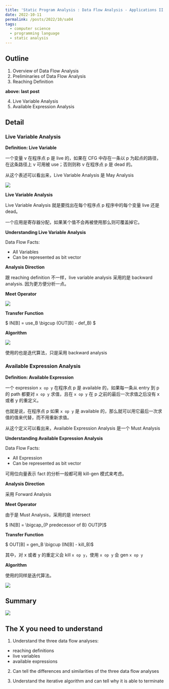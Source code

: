 ```yaml
---
title: 'Static Program Analysis : Data Flow Analysis - Applications II'
date: 2022-10-11
permalink: /posts/2022/10/sa04
tags:
  - computer science
  - programming language
  - static analysis
---
```

## Outline
1. Overview of Data Flow Analysis
2. Preliminaries of Data Flow Analysis
3. Reaching Definition

**above: last post**

4. Live Variable Analysis
5. Available Expression Analysis

## Detail

### Live Variable Analysis

**Definition: Live Variable**

一个变量 v 在程序点 p 是 live 的，如果在 CFG 中存在一条以 p 为起点的路径，在这条路径上 v 可用被 use；否则则称 v 在程序点 p 是 dead 的。

从这个表述可以看出来，Live Variable Analysis 是 May Analysis

![](https://github.com/tiebreaker4869/images/blob/main/post/sa041.png?raw=true)

**Live Variable Analysis**

Live Variable Analysis 就是要找出在每个程序点 p 程序中的每个变量 live 还是 dead。

一个应用是寄存器分配，如果某个值不会再被使用那么则可覆盖掉它。

**Understanding Live Variable Analysis**

Data Flow Facts:
- All Variables
- Can be represented as bit vector

**Analysis Direction**

跟 reaching definition 不一样，live variable analysis 采用的是 backward analysis. 因为更方便分析一点。

**Meet Operator**

![](https://github.com/tiebreaker4869/images/blob/main/post/sa043.png?raw=true)

**Transfer Function**

$ IN[B] = use_B \bigcup (OUT[B] - def_B) $

**Algorithm**

![](https://github.com/tiebreaker4869/images/blob/main/post/sa042.png?raw=true)

使用的也是迭代算法，只是采用 backward analysis

### Available Expression Analysis

**Definition: Available Expression**

一个 expression `x op y` 在程序点 p 是 available 的，如果每一条从 entry 到 p 的 path 都要对 `x op y` 求值，且在 `x op y` 在 p 之前的最后一次求值之后没有 x 或者 y 的重定义。

也就是说，在程序点 p 如果 `x op y` 是 available 的，那么就可以用它最后一次求值的值来代替，而不用重新求值。

从这个定义可以看出来，Available Expression Analysis 是一个 Must Analysis

**Understanding Available Expression Analysis**

Data Flow Facts:
- All Expression
- Can be represented as bit vector

可用位向量表示 fact 的分析一般都可用 kill-gen 模式来考虑。

**Analysis Direction**

采用 Forward Analysis

**Meet Operator**

由于是 Must Analysis，采用的是 intersect

$ IN[B] = \bigcap_{P predecessor of B} OUT[P]$

**Transfer Function**

$ OUT[B] = gen_B \bigcup (IN[B] - kill_B)$

其中，对 x 或者 y 的重定义会 kill `x op y`，使用 `x op y` 会 gen `x op y`

**Algorithm**

使用的同样是迭代算法。

![](https://github.com/tiebreaker4869/images/blob/main/post/sa044.png?raw=true)

## Summary

![](https://github.com/tiebreaker4869/images/blob/main/post/sa045.png?raw=true)

## The X you need to understand

1. Understand the three data flow analyses:
- reaching definitions
- live variables
- available expressions

2. Can tell the differences and similarities of the three data flow analyses

3. Understand the iterative algorithm and can tell why it is able to terminate

